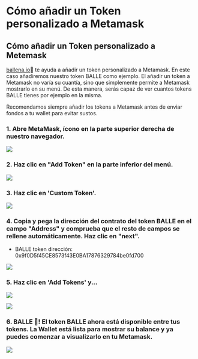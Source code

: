 # Cómo añadir un Token personalizado a Metamask

## Cómo añadir un Token personalizado a Metemask

[ballena.io](https://ballena.io/)🐋 te ayuda a añadir un token personalizado a Metamask. En este caso añadiremos nuestro token BALLE como ejemplo. El añadir un token a Metamask no varía su cuantía, sino que simplemente permite a Metamask mostrarlo en su menú. De esta manera, serás capaz de ver cuantos tokens BALLE tienes por ejemplo en la misma. 

Recomendamos siempre añadir los tokens a Metamask antes de enviar fondos a tu wallet para evitar sustos.



### 1. Abre MetaMask, ícono en la parte superior derecha de nuestro navegador.



![](../../../../.gitbook/assets/1%20%288%29.png)

### 2. Haz clic en "Add Token" en la parte inferior del menú.



![](../../../../.gitbook/assets/2%20%287%29.png)

### 

### 3. Haz clic en 'Custom Token'.



![](../../../../.gitbook/assets/3%20%289%29.png)

#### 

### 4. Copia y pega la dirección del contrato del token BALLE en el campo "Address" y comprueba que el resto de campos se rellene automáticamente. Haz clic en "next".

* BALLE token dirección: 0x9f0D5f45CE8573f43E0BA17876329784be0fd700



![](../../../../.gitbook/assets/4%20%285%29.png)

### 

### 5. Haz clic en 'Add Tokens' y...



![](../../../../.gitbook/assets/5%20%285%29.png)



![](../../../../.gitbook/assets/6.png)

#### 

### 6. BALLE 🐋! El token BALLE ahora está disponible entre tus tokens. La Wallet está lista para mostrar su balance y ya puedes comenzar a visualizarlo en tu Metamask.



![](../../../../.gitbook/assets/7%20%283%29.png)





